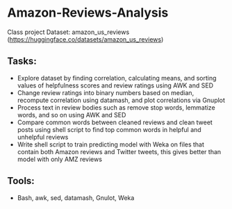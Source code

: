 # Amazon-Reviews-Analysis
Class project
Dataset: amazon_us_reviews (https://huggingface.co/datasets/amazon_us_reviews)

## Tasks:
- Explore dataset by finding correlation, calculating means, and sorting values of helpfulness scores and review ratings using AWK and SED
- Change review ratings into binary numbers based on median, recompute correlation using datamash, and plot correlations via Gnuplot
- Process text in review bodies such as remove stop words, lemmatize words, and so on using AWK and SED
- Compare common words between cleaned reviews and clean tweet posts using shell script to find top common words in helpful and unhelpful reviews
- Write shell script to train predicting model with Weka on files that contain both Amazon reviews and Twitter tweets, this gives better than model with only AMZ reviews

## Tools: 
- Bash, awk, sed, datamash, Gnulot, Weka

